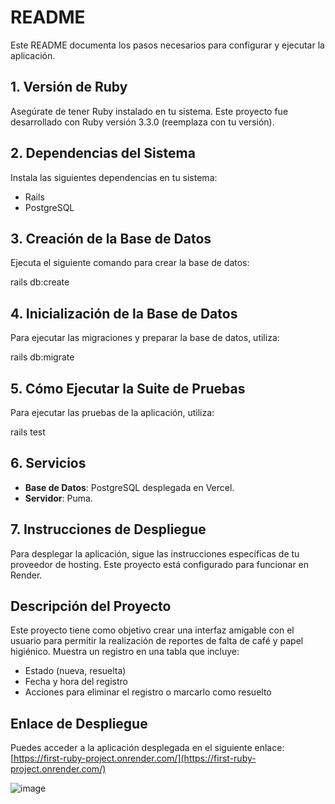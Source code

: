 # README

Este README documenta los pasos necesarios para configurar y ejecutar la aplicación.

## 1. Versión de Ruby

Asegúrate de tener Ruby instalado en tu sistema. Este proyecto fue desarrollado con Ruby versión 3.3.0 (reemplaza con tu versión).

## 2. Dependencias del Sistema

Instala las siguientes dependencias en tu sistema:

- Rails
- PostgreSQL

## 3. Creación de la Base de Datos

Ejecuta el siguiente comando para crear la base de datos:

rails db:create

## 4. Inicialización de la Base de Datos

Para ejecutar las migraciones y preparar la base de datos, utiliza:

rails db:migrate

## 5. Cómo Ejecutar la Suite de Pruebas

Para ejecutar las pruebas de la aplicación, utiliza:

rails test

## 6. Servicios

- **Base de Datos**: PostgreSQL desplegada en Vercel.
- **Servidor**: Puma.

## 7. Instrucciones de Despliegue

Para desplegar la aplicación, sigue las instrucciones específicas de tu proveedor de hosting. Este proyecto está configurado para funcionar en Render.

## Descripción del Proyecto

Este proyecto tiene como objetivo crear una interfaz amigable con el usuario para permitir la realización de reportes de falta de café y papel higiénico. Muestra un registro en una tabla que incluye:

- Estado (nueva, resuelta)
- Fecha y hora del registro
- Acciones para eliminar el registro o marcarlo como resuelto

## Enlace de Despliegue

Puedes acceder a la aplicación desplegada en el siguiente enlace: [https://first-ruby-project.onrender.com/](https://first-ruby-project.onrender.com/)

![image](https://github.com/user-attachments/assets/471819cc-a299-4794-9463-e079f7d71b53)



